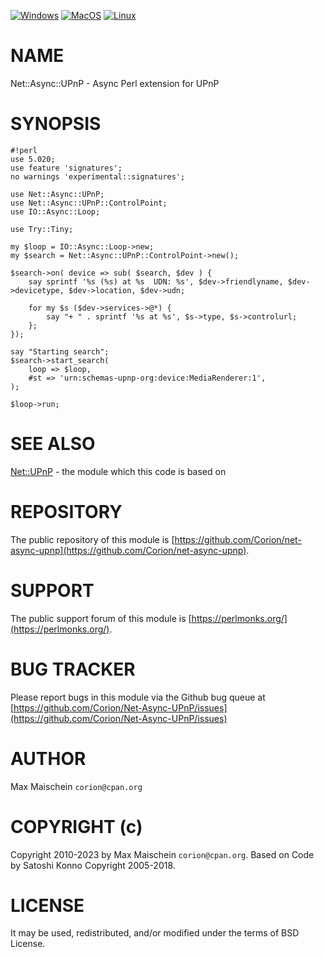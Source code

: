 
[![Windows](https://github.com/Corion/Net-Async-UPnP/workflows/windows/badge.svg)](https://github.com/Corion/Net-Async-UPnP/actions?query=workflow%3Awindows)
[![MacOS](https://github.com/Corion/Net-Async-UPnP/workflows/macos/badge.svg)](https://github.com/Corion/Net-Async-UPnP/actions?query=workflow%3Amacos)
[![Linux](https://github.com/Corion/Net-Async-UPnP/workflows/linux/badge.svg)](https://github.com/Corion/Net-Async-UPnP/actions?query=workflow%3Alinux)

# NAME

Net::Async::UPnP - Async Perl extension for UPnP

# SYNOPSIS

    #!perl
    use 5.020;
    use feature 'signatures';
    no warnings 'experimental::signatures';

    use Net::Async::UPnP;
    use Net::Async::UPnP::ControlPoint;
    use IO::Async::Loop;

    use Try::Tiny;

    my $loop = IO::Async::Loop->new;
    my $search = Net::Async::UPnP::ControlPoint->new();

    $search->on( device => sub( $search, $dev ) {
        say sprintf '%s (%s) at %s  UDN: %s', $dev->friendlyname, $dev->devicetype, $dev->location, $dev->udn;

        for my $s ($dev->services->@*) {
            say "+ " . sprintf '%s at %s', $s->type, $s->controlurl;
        };
    });

    say "Starting search";
    $search->start_search(
        loop => $loop,
        #st => 'urn:schemas-upnp-org:device:MediaRenderer:1',
    );

    $loop->run;

# SEE ALSO

[Net::UPnP](https://metacpan.org/pod/Net%3A%3AUPnP) - the module which this code is based on

# REPOSITORY

The public repository of this module is
[https://github.com/Corion/net-async-upnp](https://github.com/Corion/net-async-upnp).

# SUPPORT

The public support forum of this module is [https://perlmonks.org/](https://perlmonks.org/).

# BUG TRACKER

Please report bugs in this module via the Github bug queue at
[https://github.com/Corion/Net-Async-UPnP/issues](https://github.com/Corion/Net-Async-UPnP/issues)

# AUTHOR

Max Maischein `corion@cpan.org`

# COPYRIGHT (c)

Copyright 2010-2023 by Max Maischein `corion@cpan.org`.
Based on Code by Satoshi Konno Copyright 2005-2018.

# LICENSE

It may be used, redistributed, and/or modified under the terms of BSD License.
